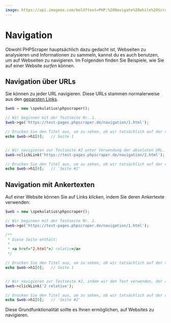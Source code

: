 ```yaml
---
image: https://api.imageee.com/bold?text=PHP:%20Navigate%20while%20Scraping&bg_image=https://images.unsplash.com/photo-1542762933-ab3502717ce7
---
```


# Navigation

Obwohl PHPScraper hauptsächlich dazu gedacht ist, Webseiten zu analysieren und Informationen zu sammeln, kannst du es auch benutzen, um auf Webseiten zu navigieren. Im Folgenden finden Sie Beispiele, wie Sie auf einer Website *surfen* können.


## Navigation über URLs

Sie können zu jeder URL navigieren. Diese URLs stammen normalerweise aus den [geparsten Links](/de/examples/scrape-links).

```PHP
$web = new \spekulatius\phpscraper();

// Wir beginnen mit der Testseite Nr. 1.
$web->go('https://test-pages.phpscraper.de/navigation/1.html');

// Drucken Sie den Titel aus, um zu sehen, ob wir tatsächlich auf der richtigen Seite sind...
echo $web->h1[0];   // Seite 1


// Wir navigieren zur Testseite #2 unter Verwendung der absoluten URL.
$web->clickLink('https://test-pages.phpscraper.de/navigation/2.html');

// Drucken Sie den Titel aus, um zu sehen, ob wir tatsächlich auf der richtigen Seite sind...
echo $web->h1[0];   // 'Seite #2'
```


## Navigation mit Ankertexten

Auf einer Website können Sie auf Links *klicken*, indem Sie deren Ankertexte verwenden:

```PHP
$web = new \spekulatius\phpscraper();

// Wir beginnen mit der Testseite Nr. 1.
$web->go('https://test-pages.phpscraper.de/navigation/1.html');

/**
 * Diese Seite enthält:
 *
 * <a href="2.html">2 relativ</a>
 */

// Drucken Sie den Titel aus, um zu sehen, ob wir tatsächlich auf der richtigen Seite sind...
echo $web->h1[0];   // Seite 1


// Wir navigieren zur Testseite #2, indem wir den Text verwenden, der auf der Seite steht.
$web->clickLink('2 relative');

// Drucken Sie den Titel aus, um zu sehen, ob wir tatsächlich auf der richtigen Seite sind...
echo $web->h1[0];   // 'Seite #2'
```

Diese Grundfunktionalität sollte es Ihnen ermöglichen, auf Websites zu navigieren.
